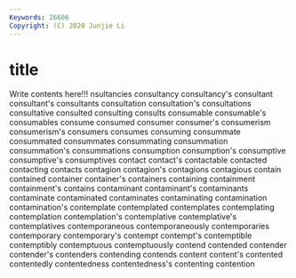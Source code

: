 ```yaml
---
Keywords: 26606
Copyright: (C) 2020 Junjie Li
---
```


# title

Write contents here!!!
nsultancies 
consultancy 
consultancy's 
consultant 
consultant's 
consultants
consultation 
consultation's 
consultations 
consultative 
consulted 
consulting 
consults 
consumable 
consumable's 
consumables
consume 
consumed 
consumer 
consumer's 
consumerism 
consumerism's 
consumers 
consumes 
consuming 
consummate
consummated 
consummates 
consummating 
consummation 
consummation's 
consummations 
consumption 
consumption's 
consumptive 
consumptive's
consumptives 
contact 
contact's 
contactable 
contacted 
contacting 
contacts 
contagion 
contagion's 
contagions
contagious 
contain 
contained 
container 
container's 
containers 
containing 
containment 
containment's 
contains
contaminant 
contaminant's 
contaminants 
contaminate 
contaminated 
contaminates 
contaminating 
contamination 
contamination's 
contemplate
contemplated 
contemplates 
contemplating 
contemplation 
contemplation's 
contemplative 
contemplative's 
contemplatives 
contemporaneous 
contemporaneously
contemporaries 
contemporary 
contemporary's 
contempt 
contempt's 
contemptible 
contemptibly 
contemptuous 
contemptuously 
contend
contended 
contender 
contender's 
contenders 
contending 
contends 
content 
content's 
contented 
contentedly
contentedness 
contentedness's 
contenting 
contention 
